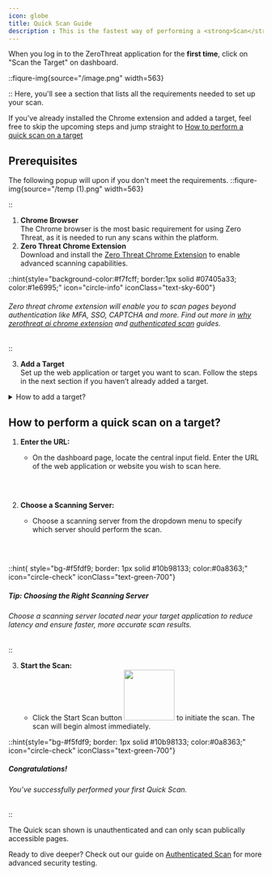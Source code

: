 ```yaml
---
icon: globe
title: Quick Scan Guide
description : This is the fastest way of performing a <strong>Scan</strong> with Zero Threat. With just a few steps, you can scan a target and review actionable security insights. This guide will walk you through the process, from prerequisites to completing your first Quick Scan.
--- 
```







When you log in to the ZeroThreat application for the **first time**, click on "Scan the Target" on dashboard.

::fiqure-img{source="/image.png" width=563}
<!-- <img src="/image.png" alt="" width="563"> -->
::
Here, you'll see a section that lists all the requirements needed to set up your scan.

If you’ve already installed the Chrome extension and added a target, feel free to skip the upcoming steps and jump straight to [How to perform a quick scan on a target](publish-your-docs.md#how-to-perform-a-quick-scan-on-a-target "mention")

## Prerequisites

The following popup will upon if you don't meet the requirements.
::fiqure-img{source="/temp (1).png" width=563}
 <!-- <img src="/temp (1).png" alt="" width="563"> -->
::

  1. **Chrome Browser**\
    The Chrome browser is the most basic requirement for using Zero Threat, as it is needed to run any scans within the platform.
  2. **Zero Threat Chrome Extension** \
    Download and install the [Zero Threat Chrome Extension](https://chromewebstore.google.com/detail/zerothreat-ai-recorder-%E2%80%93/lbmlepiehnodofkkgiamklfhioejnnml)  to enable advanced scanning capabilities.

::hint{style="background-color:#f7fcff; border:1px solid #07405a33; color:#1e6995;" icon="circle-info" iconClass="text-sky-600"}
<!-- bgStyle="bg-slate-50 rounded-md border border-blue-200 text-blue-500 font-zt_regular text-justify" icon="circle-info" -->
 <icon ></icon>

 ###### Zero threat chrome extension will enable you to scan pages beyond authentication like MFA, SSO, CAPTCHA and more. Find out more in [why zerothreat ai chrome extension](concepts.md#why-zerothreat-ai-chrome-extension "mention") and [authenticated scan](authenticated-scan "mention") guides.
::

3. **Add a Target**\
   Set up the web application or target you want to scan. Follow the steps in the next section if you haven’t already added a target.

<details>

<summary>How to add a target?</summary>

1. **Click on the Add new target button**<img src="/image (91).png" alt="" data-size="original" style="display:inline"> in the Web Scans requirement popup.

::fiqure-img{source="/image (86).png"}
 <!-- <img src="/image (86).png" alt="" data-size="original"> -->
::


2. **Add a Target:**
   * Enter the URL of the web application or website you want to add as a **target** in the provided input field.
3. **Choose a Scanning Server:**
   * Choose a **scanning server** from the drop-down menu to specify which server will scan this target.
4. **Choose an Organization name:**
   * Choose an organization name from your created organizations, this is where the target and its scan results will be stored. Click on **Save.**

Next make any quick Target Configurations if you want to before scanning.

::fiqure-img{source="/image (87).png"}
 <!-- <img src="/image (87).png" alt="" data-size="original"> -->
::
 

Refer [**Target Configuration**](../manage-targets/target-configuration.md "mention") if you need help in configuring.

</details>

## How to perform a quick scan on a target?&#x20;

1.  **Enter the URL:**&#x20;

    * On the dashboard page, locate the central input field. Enter the URL of the web application or website you wish to scan here.

    <img src="/image (92).png" alt="" data-size="original" style="display:block; margin:30px auto;" >
   
2.  **Choose a Scanning Server:**&#x20;

    * Choose a scanning server from the dropdown menu to specify which server should perform the scan.

    <img src="/image (94).png" alt="" data-size="original" style="display:block; margin:30px auto;" >

      <!-- ::fiqure-img{source="/image (94).png"} -->
 <!-- <img src="/image (94).png" alt=""> -->
      
     



::hint{ style="bg-#f5fdf9; border: 1px solid #10b98133; color:#0a8363;" icon="circle-check" iconClass="text-green-700"}

  ##### **Tip: Choosing the Right Scanning Server**


  ###### Choose a scanning server located near your target application to reduce latency and ensure faster, more accurate scan results.


::
<!-- <div style="background-color: rgba(59,130,246,.1); color: black; padding: 10px; border-radius: 5px;">
  <i class="fas fa-info-circle" style="color: white; margin-right: 5px;"></i>
  <h4 style="display: inline;">
    <mark style="background-color: yellow; color: blue;">Tip: Choosing the Right Scanning Server</mark>
  </h4>
  <p>
    Choose a scanning server located near your target application to reduce latency and ensure faster, more accurate scan results.
  </p>
</div> -->



3. **Start the Scan:**&#x20;
   * Click the Start Scan button  <img src="/image (95).png" alt="" data-size="inline" width="100px" style="display:inline; margin:0px;">  to initiate the scan. The scan will begin almost immediately.

::hint{style="bg-#f5fdf9; border: 1px solid #10b98133; color:#0a8363;" icon="circle-check" iconClass="text-green-700"}
 ##### **Congratulations!** 

###### You’ve successfully performed your first Quick Scan.&#x20;
::

The Quick scan shown is unauthenticated and can only scan publically accessible pages.

Ready to dive deeper? Check out our guide on [Authenticated Scan](authenticated-scan "mention") for more advanced security testing.
